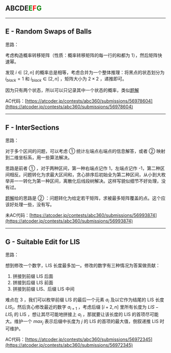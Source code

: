 ## ABCDE<font color=green>E</font><font color=red>F</font><font color=green>G</font>

---

## E - Random Swaps of Balls

思路：

考虑构造概率转移矩阵（性质：概率转移矩阵的每一行的和都为 $1$），然后矩阵快速幂。

发现 $i\in [2, n]$ 的概率总是相等，考虑合并为一个整体推理：将黑点的状态划分为 $i_{black}=1$ 和 $i_{black} \in [2, n]$ ，矩阵大小为 $2\times 2$ ，递推即可。

因为只有两个状态，所以可以只记录其中一个状态的概率，类似[题解](https://www.luogu.com.cn/article/93gdvhiy) 

AC代码：[https://atcoder.jp/contests/abc360/submissions/56978604](https://atcoder.jp/contests/abc360/submissions/56978604)

---

## F - InterSections

思路：

对于多个区间的问题，可以考虑 ① 统计左端点右端点的信息解答，或者 ② 映射到二维坐标系，用一些算法解决。

思路是前者 ① ，对于两种区间，第一种右端点记作 1，左端点记作 -1，第二种区间相反。问题转化为求最大区间和，贪心排序后初始全为第二种区间，从小到大枚举并一一转化为第一种区间，离散化后线段树解决。这样写貌似细节不好处理，没有过。

[题解](https://www.luogu.com.cn/article/r67xoteb)给的思路是 ② ：问题转化为给定若干矩阵，求被最多矩阵覆盖的点。这个应该好处理一些，没有写。

未AC代码：[https://atcoder.jp/contests/abc360/submissions/56993874](https://atcoder.jp/contests/abc360/submissions/56993874)

---

## G - Suitable Edit for LIS

思路：

想到修改一个数字，LIS 长度最多加一。修改的数字有三种情况为答案做贡献：
1. 拼接到前缀 LIS 后面
2. 拼接到后缀 LIS 前面
3. 拼接到前缀 LIS、后缀 LIS 中间

难点在 3 ，我们可以枚举前缀 LIS 的最后一个元素 $a_i$ 及以它作为结尾的 LIS 长度 $LIS_i$，然后贪心修改最近的数字 $a_{i+1}$ ，考虑后缀 $[i + 2, n]$ 里所有长度为 $LIS-LIS_i$ 的 LIS ，想让其尽可能地拼接上 $a_i$ ，那就要让该长度的 LIS 的首项尽可能大。维护一个 $max_j$ 表示后缀中长度为 $j$ 的 LIS 的首项的最大值，倒叙递推 LIS 时可维护。

AC代码：[https://atcoder.jp/contests/abc360/submissions/56972345](https://atcoder.jp/contests/abc360/submissions/56972345)